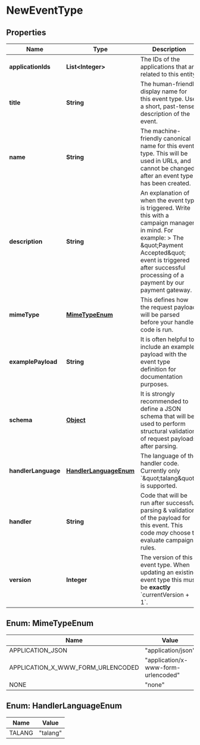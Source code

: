 
# NewEventType

## Properties
Name | Type | Description | Notes
------------ | ------------- | ------------- | -------------
**applicationIds** | **List&lt;Integer&gt;** | The IDs of the applications that are related to this entity. | 
**title** | **String** | The human-friendly display name for this event type. Use a short, past-tense, description of the event. | 
**name** | **String** | The machine-friendly canonical name for this event type. This will be used in URLs, and cannot be changed after an event type has been created. | 
**description** | **String** | An explanation of when the event type is triggered. Write this with a campaign manager in mind. For example:  &gt; The \&quot;Payment Accepted\&quot; event is triggered after successful processing of a payment by our payment gateway.  | 
**mimeType** | [**MimeTypeEnum**](#MimeTypeEnum) | This defines how the request payload will be parsed before your handler code is run. | 
**examplePayload** | **String** | It is often helpful to include an example payload with the event type definition for documentation purposes. |  [optional]
**schema** | [**Object**](.md) | It is strongly recommended to define a JSON schema that will be used to perform structural validation of request payloads after parsing.  |  [optional]
**handlerLanguage** | [**HandlerLanguageEnum**](#HandlerLanguageEnum) | The language of the handler code. Currently only &#x60;\&quot;talang\&quot;&#x60; is supported. |  [optional]
**handler** | **String** | Code that will be run after successful parsing &amp; validation of the payload for this event. This code _may_ choose to evaluate campaign rules.  | 
**version** | **Integer** | The version of this event type. When updating an existing event type this must be **exactly** &#x60;currentVersion + 1&#x60;.  | 


<a name="MimeTypeEnum"></a>
## Enum: MimeTypeEnum
Name | Value
---- | -----
APPLICATION_JSON | &quot;application/json&quot;
APPLICATION_X_WWW_FORM_URLENCODED | &quot;application/x-www-form-urlencoded&quot;
NONE | &quot;none&quot;


<a name="HandlerLanguageEnum"></a>
## Enum: HandlerLanguageEnum
Name | Value
---- | -----
TALANG | &quot;talang&quot;



